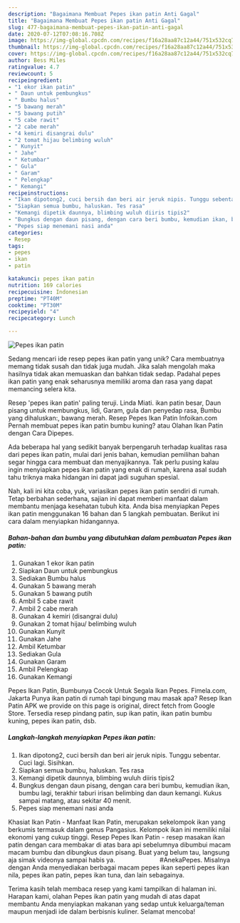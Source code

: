 ```yaml
---
description: "Bagaimana Membuat Pepes ikan patin Anti Gagal"
title: "Bagaimana Membuat Pepes ikan patin Anti Gagal"
slug: 477-bagaimana-membuat-pepes-ikan-patin-anti-gagal
date: 2020-07-12T07:08:16.708Z
image: https://img-global.cpcdn.com/recipes/f16a28aa87c12a44/751x532cq70/pepes-ikan-patin-foto-resep-utama.jpg
thumbnail: https://img-global.cpcdn.com/recipes/f16a28aa87c12a44/751x532cq70/pepes-ikan-patin-foto-resep-utama.jpg
cover: https://img-global.cpcdn.com/recipes/f16a28aa87c12a44/751x532cq70/pepes-ikan-patin-foto-resep-utama.jpg
author: Bess Miles
ratingvalue: 4.7
reviewcount: 5
recipeingredient:
- "1 ekor ikan patin"
- " Daun untuk pembungkus"
- " Bumbu halus"
- "5 bawang merah"
- "5 bawang putih"
- "5 cabe rawit"
- "2 cabe merah"
- "4 kemiri disangrai dulu"
- "2 tomat hijau belimbing wuluh"
- " Kunyit"
- " Jahe"
- " Ketumbar"
- " Gula"
- " Garam"
- " Pelengkap"
- " Kemangi"
recipeinstructions:
- "Ikan dipotong2, cuci bersih dan beri air jeruk nipis. Tunggu sebentar. Cuci lagi. Sisihkan."
- "Siapkan semua bumbu, haluskan. Tes rasa"
- "Kemangi dipetik daunnya, blimbing wuluh diiris tipis2"
- "Bungkus dengan daun pisang, dengan cara beri bumbu, kemudian ikan, bumbu lagi, terakhir taburi irisan belimbing dan daun kemangi. Kukus sampai matang, atau sekitar 40 menit."
- "Pepes siap menemani nasi anda"
categories:
- Resep
tags:
- pepes
- ikan
- patin

katakunci: pepes ikan patin 
nutrition: 169 calories
recipecuisine: Indonesian
preptime: "PT40M"
cooktime: "PT30M"
recipeyield: "4"
recipecategory: Lunch

---
```



![Pepes ikan patin](https://img-global.cpcdn.com/recipes/f16a28aa87c12a44/751x532cq70/pepes-ikan-patin-foto-resep-utama.jpg)

Sedang mencari ide resep pepes ikan patin yang unik? Cara membuatnya memang tidak susah dan tidak juga mudah. Jika salah mengolah maka hasilnya tidak akan memuaskan dan bahkan tidak sedap. Padahal pepes ikan patin yang enak seharusnya memiliki aroma dan rasa yang dapat memancing selera kita.

Resep &#39;pepes ikan patin&#39; paling teruji. Linda Miati. ikan patin besar, Daun pisang untuk membungkus, lidi, Garam, gula dan penyedap rasa, Bumbu yang dihaluskan:, bawang merah. Resep Pepes Ikan Patin Infoikan.com Pernah membuat pepes ikan patin bumbu kuning? atau Olahan Ikan Patin dengan Cara Dipepes.

Ada beberapa hal yang sedikit banyak berpengaruh terhadap kualitas rasa dari pepes ikan patin, mulai dari jenis bahan, kemudian pemilihan bahan segar hingga cara membuat dan menyajikannya. Tak perlu pusing kalau ingin menyiapkan pepes ikan patin yang enak di rumah, karena asal sudah tahu triknya maka hidangan ini dapat jadi suguhan spesial.


Nah, kali ini kita coba, yuk, variasikan pepes ikan patin sendiri di rumah. Tetap berbahan sederhana, sajian ini dapat memberi manfaat dalam membantu menjaga kesehatan tubuh kita. Anda bisa menyiapkan Pepes ikan patin menggunakan 16 bahan dan 5 langkah pembuatan. Berikut ini cara dalam menyiapkan hidangannya.

<!--inarticleads1-->

##### Bahan-bahan dan bumbu yang dibutuhkan dalam pembuatan Pepes ikan patin:

1. Gunakan 1 ekor ikan patin
1. Siapkan  Daun untuk pembungkus
1. Sediakan  Bumbu halus
1. Gunakan 5 bawang merah
1. Gunakan 5 bawang putih
1. Ambil 5 cabe rawit
1. Ambil 2 cabe merah
1. Gunakan 4 kemiri (disangrai dulu)
1. Gunakan 2 tomat hijau/ belimbing wuluh
1. Gunakan  Kunyit
1. Gunakan  Jahe
1. Ambil  Ketumbar
1. Sediakan  Gula
1. Gunakan  Garam
1. Ambil  Pelengkap
1. Gunakan  Kemangi


Pepes Ikan Patin, Bumbunya Cocok Untuk Segala Ikan Pepes. Fimela.com, Jakarta Punya ikan patin di rumah tapi bingung mau masak apa? Resep Ikan Patin APK we provide on this page is original, direct fetch from Google Store. Tersedia resep pindang patin, sup ikan patin, ikan patin bumbu kuning, pepes ikan patin, dsb. 

<!--inarticleads2-->

##### Langkah-langkah menyiapkan Pepes ikan patin:

1. Ikan dipotong2, cuci bersih dan beri air jeruk nipis. Tunggu sebentar. Cuci lagi. Sisihkan.
1. Siapkan semua bumbu, haluskan. Tes rasa
1. Kemangi dipetik daunnya, blimbing wuluh diiris tipis2
1. Bungkus dengan daun pisang, dengan cara beri bumbu, kemudian ikan, bumbu lagi, terakhir taburi irisan belimbing dan daun kemangi. Kukus sampai matang, atau sekitar 40 menit.
1. Pepes siap menemani nasi anda


Khasiat Ikan Patin - Manfaat Ikan Patin, merupakan sekelompok ikan yang berkumis termasuk dalam genus Pangasius. Kelompok ikan ini memiliki nilai ekonomi yang cukup tinggi. Resep Pepes Ikan Patin - resep masakan ikan patin dengan cara membakar di atas bara api sebelumnya dibumbui macam macam bumbu dan dibungkus daun pisang. Buat yang belum tau, langsung aja simak videonya sampai habis ya. ⠀⠀⠀⠀⠀⠀⠀⠀⠀ #AnekaPepes. Misalnya dengan Anda menyediakan berbagai macam pepes ikan seperti pepes ikan nila, pepes ikan patin, pepes ikan tuna, dan lain sebagainya. 

Terima kasih telah membaca resep yang kami tampilkan di halaman ini. Harapan kami, olahan Pepes ikan patin yang mudah di atas dapat membantu Anda menyiapkan makanan yang sedap untuk keluarga/teman maupun menjadi ide dalam berbisnis kuliner. Selamat mencoba!
